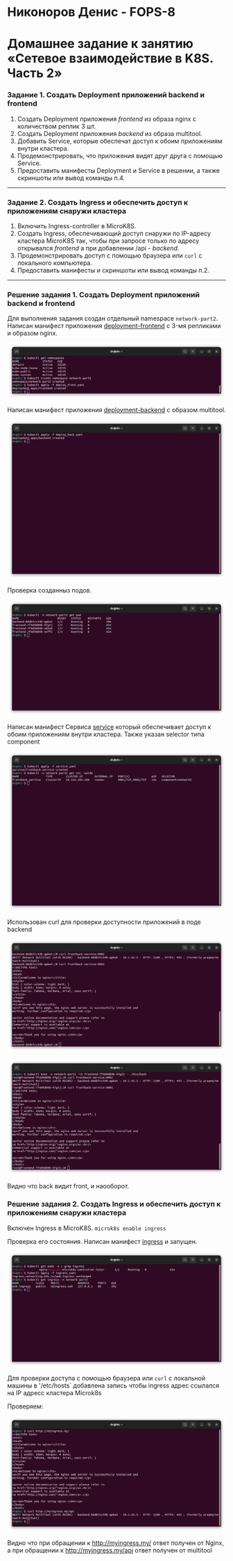 # Никоноров Денис - FOPS-8

# Домашнее задание к занятию «Сетевое взаимодействие в K8S. Часть 2»

### Задание 1. Создать Deployment приложений backend и frontend

1. Создать Deployment приложения _frontend_ из образа nginx с количеством реплик 3 шт.
2. Создать Deployment приложения _backend_ из образа multitool. 
3. Добавить Service, которые обеспечат доступ к обоим приложениям внутри кластера. 
4. Продемонстрировать, что приложения видят друг друга с помощью Service.
5. Предоставить манифесты Deployment и Service в решении, а также скриншоты или вывод команды п.4.

------

### Задание 2. Создать Ingress и обеспечить доступ к приложениям снаружи кластера

1. Включить Ingress-controller в MicroK8S.
2. Создать Ingress, обеспечивающий доступ снаружи по IP-адресу кластера MicroK8S так, чтобы при запросе только по адресу открывался _frontend_ а при добавлении /api - _backend_.
3. Продемонстрировать доступ с помощью браузера или `curl` с локального компьютера.
4. Предоставить манифесты и скриншоты или вывод команды п.2.

---

### Решение задания 1. Создать Deployment приложений backend и frontend

Для выполнения задания создан отдельный namespace `network-part2`. Написан манифест приложения [deployment-frontend](/deployment_front.yml) c 3-мя репликами и образом nginx.

![alt text](img/1.png)

Написан манифест приложения [deployment-backend](/deployment_back.yml) c образом multitool.

![alt text](img/2.png)

Проверка созданныз подов.

![alt text](img/3_1.png)

Написан манифест Сервиса [service](/service.yml) который обеспечивает доступ к обоим приложениям внутри кластера. Также указан selector типа component

![alt text](img/3_2.png)

Использован curl для проверки доступности приложений в поде backend

![alt text](img/4.png)

![alt tetx](img/5.png)

Видно что back видит front, и наооборот.

### Решение задания 2. Создать Ingress и обеспечить доступ к приложениям снаружи кластера

Включен Ingress в MicroK8S. `microk8s enable ingress`

Проверка его состояния. Написан манифест [ingress](/ingress.yml) и запущен.

![alt text](img/6.png)

Для проверки доступа с помощью браузера или `curl` с локальной машины в '/etc/hosts` добавлена запись чтобы ingress адрес ссылался на IP адресс кластера Microk8s

Проверяем:

![alt text](img/7.png)

Видно что при обращении к http://myingress.my/ ответ получен от Nginx, а при обращении к http://myingress.my/api ответ получен от multitool